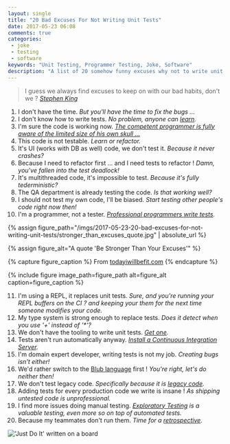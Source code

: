 ```yaml
---
layout: single
title: "20 Bad Excuses For Not Writing Unit Tests"
date: 2017-05-23 06:08
comments: true
categories:
 - joke
 - testing
 - software
keywords: "Unit Testing, Programmer Testing, Joke, Software"
description: "A list of 20 somehow funny excuses why not to write unit tests"
---
```

> I guess we always find excuses to keep on with our bad habits, don't we ? *[Stephen King](http://www.goodreads.com/quotes/797048-i-guess-we-always-find-excuses-to-keep-on-with)*


1. I don't have the time. *But you'll have the time to fix the bugs ...*
2. I don't know how to write tests. *No problem, anyone can [learn](/from-apprentice-to-master-how-to-learn-tdd-test-driven-development/).*
3. I'm sure the code is working now. *[The competent programmer is fully aware of the limited size of his own skull ...](https://www.brainyquote.com/quotes/quotes/e/edsgerdijk204340.html)*
4. This code is not testable. *Learn or refactor.*
5. It's UI (works with DB as well) code, we don't test it. *Because it never crashes?*
6. Because I need to refactor first ... and I need tests to refactor ! *Damn, you've fallen into the test deadlock!*
7. It's multithreaded code, it's impossible to test. *Because it's fully tederministic?*
8. The QA department is already testing the code. *Is that working well?*
9. I should not test my own code, I'll be biased. *Start testing other people's code right now then!*
10. I'm a programmer, not a tester. *[Professional programmers write tests](https://softwareengineering.stackexchange.com/questions/159572/as-a-professional-developer-is-it-acceptable-to-not-write-unit-tests).*

{% assign figure_path="/imgs/2017-05-23-20-bad-excuses-for-not-writing-unit-tests/stronger_than_excuses_quote.jpg" | absolute_url %}

{% assign figure_alt="A quote 'Be Stronger Than Your Excuses'" %}

{% capture figure_caption %}
From [todayiwillbefit.com](https://todayiwillbefit.com/2013/10/30/excuses-suck-top-10-bad-excuses-to-not-exercise/)
{% endcapture %}

{% include figure image_path=figure_path alt=figure_alt caption=figure_caption %}

11. I'm using a REPL, it replaces unit tests. *Sure, and you're running your REPL buffers on the CI ? and keeping your them for the next time someone modifies your code.*
12. My type system is strong enough to replace tests. *Does it detect when you use '+' instead of '\*'?*
13. We don't have the tooling to write unit tests. *[Get one](https://en.wikipedia.org/wiki/List_of_unit_testing_frameworks).*
14. Tests aren't run automatically anyway. *[Install a Continuous Integration Server](https://en.wikipedia.org/wiki/Comparison_of_continuous_integration_software).*
15. I'm domain expert developer, writing tests is not my job. *Creating bugs isn't either!*
16. We'd rather switch to the [Blub language](http://www.paulgraham.com/avg.html) first ! *You're right, let's do neither then!*
17. We don't test legacy code. *Specifically because it is [legacy code](https://en.wikipedia.org/wiki/Legacy_code).*
18. Adding tests for every production code we write is insane ! *As shipping untested code is unprofessional.*
19. I find more issues doing manual testing. *[Exploratory Testing](/how-we-started-exploratory-testing/) is a valuable testing, even more so on top of automated tests.*
20. Because my teammates don't run them. *Time for a [retrospective](/most-scrum-teams-are-not-agile/).*

!['Just Do It' written on a board]({{site.url}}{{site.baseurl}}/imgs/2017-05-23-20-bad-excuses-for-not-writing-unit-tests/just-do-it.jpg)
